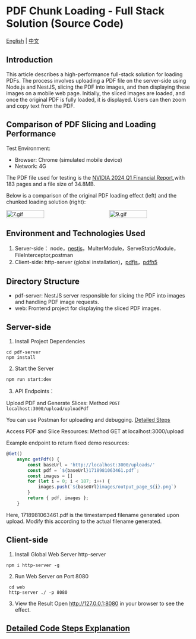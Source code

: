 # PDF Chunk Loading - Full Stack Solution (Source Code)

[English](./README_en.md) | [中文](./README.md)

## Introduction

This article describes a high-performance full-stack solution for loading PDFs. The process involves uploading a PDF file on the server-side using Node.js and NestJS, slicing the PDF into images, and then displaying these images on a mobile web page. Initially, the sliced images are loaded, and once the original PDF is fully loaded, it is displayed. Users can then zoom and copy text from the PDF.

## Comparison of PDF Slicing and Loading Performance

Test Environment:

- Browser: Chrome (simulated mobile device)
- Network: 4G

The PDF file used for testing is the [NVIDIA 2024 Q1 Financial Report](https://s201.q4cdn.com/141608511/files/doc_financials/2024/ar/NVIDIA-2024-Annual-Report.pdf),with 183 pages and a file size of 34.8MB.

Below is a comparison of the original PDF loading effect (left) and the chunked loading solution (right):

 <div style="display: flex; justify-content: space-between; align-items: center; width: 100%;">
        <img src="./docs/7.gif" alt="7.gif" style="width: 45%;" />
        <img src="./docs/9.gif" alt="9.gif" style="width: 45%;" />
 </div>

## Environment and Technologies Used

1. Server-side： node，[nestjs](https://nestjs.com/)，MulterModule，ServeStaticModule，FileInterceptor,postman
2. Client-side: http-server (global installation)，[pdfjs](https://mozilla.github.io/pdf.js/)，[pdfh5](https://github.com/gjTool/pdfh5)

## Directory Structure

- pdf-server: NestJS server responsible for slicing the PDF into images and handling PDF image requests.
- web: Frontend project for displaying the sliced PDF images.

## Server-side

1. Install Project Dependencies

```shell
cd pdf-server
npm install
```

2. Start the Server

```shell
npm run start:dev
```

3. API Endpoints：

Upload PDF and Generate Slices: Method `POST` `localhost:3000/upload/uploadPdf`

You can use Postman for uploading and debugging. [Detailed Steps](https://medium.com/p/8f25f84ad31e)

Access PDF and Slice Resources: Method GET at localhost:3000/upload

Example endpoint to return fixed demo resources:

```ts
@Get()
    async getPdf() {
        const baseUrl = 'http://localhost:3000/uploads/'
        const pdf = `${baseUrl}1718981063461.pdf`;
        const images = []
        for (let i = 0; i < 187; i++) {
            images.push(`${baseUrl}images/output_page_${i}.png`)
        }
        return { pdf, images };
    }
```

Here, 1718981063461.pdf is the timestamped filename generated upon upload. Modify this according to the actual filename generated.

## Client-side

1. Install Global Web Server http-server

```
npm i http-server -g
```

2. Run Web Server on Port 8080

```
 cd web
 http-server ./ -p 8080
```

3. View the Result
   Open http://127.0.0.1:8080 in your browser to see the effect.

## [Detailed Code Steps Explanation](https://juejin.cn/spost/7380292749179879439)
